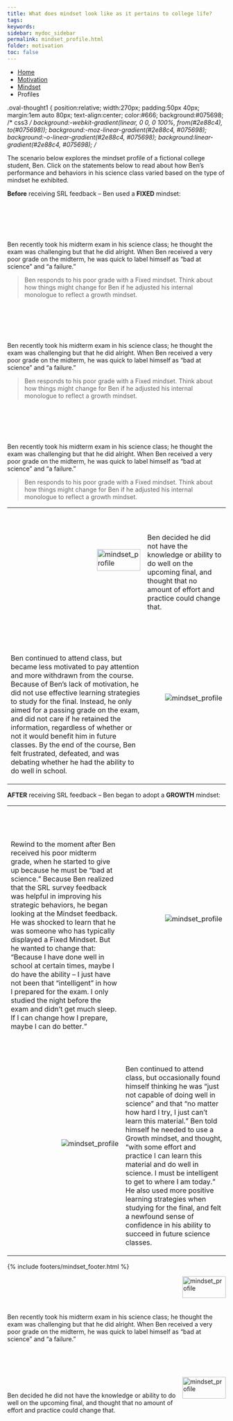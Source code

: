 ```yaml
---
title: What does mindset look like as it pertains to college life?
tags: 
keywords: 
sidebar: mydoc_sidebar
permalink: mindset_profile.html
folder: motivation
toc: false
---
```


<ul class="breadcrumb">
    <li><a href="index.html">Home</a></li>
    <li><a href="motivation.html">Motivation</a></li>
    <li><a href="mindset.html">Mindset</a></li>
    <li class="active">Profiles</li>
</ul>

.oval-thought1 {
  position:relative;
  width:270px;
  padding:50px 40px;
  margin:1em auto 80px;
  text-align:center;
  color:#666;
  background:#075698;
  /* css3 */
  background:-webkit-gradient(linear, 0 0, 0 100%, from(#2e88c4), to(#075698));
  background:-moz-linear-gradient(#2e88c4, #075698);
  background:-o-linear-gradient(#2e88c4, #075698);
  background:linear-gradient(#2e88c4, #075698);
  /*






The scenario below explores the mindset profile of a fictional college student, Ben. Click on the statements below to read about how Ben’s performance and behaviors in his science class varied based on the type of mindset he exhibited. 
 

**Before** receiving SRL feedback – Ben used a  **FIXED** mindset:

<div class="col-md-6" style="margin-top: 100px"> <!-- Adjust the margin-top until the text displays where you want -->
Ben recently took his midterm exam in his science class; he thought the exam was challenging but that he did alright. When Ben received a very poor grade on the midterm, he was quick to label himself as “bad at science” and “a failure.”
</div><div class="col-md-6"><blockquote class="oval-thought">
Ben responds to his poor grade with a Fixed mindset. Think about how things might change for Ben if he adjusted his internal monologue to reflect a growth mindset.
</blockquote></div>


<div class="col-md-6" style="margin-top: 100px"> <!-- Adjust the margin-top until the text displays where you want -->
Ben recently took his midterm exam in his science class; he thought the exam was challenging but that he did alright. When Ben received a very poor grade on the midterm, he was quick to label himself as “bad at science” and “a failure.”
</div><div class="col-md-6"><blockquote class="oval-speech">
Ben responds to his poor grade with a Fixed mindset. Think about how things might change for Ben if he adjusted his internal monologue to reflect a growth mindset.
</blockquote></div>

<div class="col-md-6" style="margin-top: 100px"> <!-- Adjust the margin-top until the text displays where you want -->
Ben recently took his midterm exam in his science class; he thought the exam was challenging but that he did alright. When Ben received a very poor grade on the midterm, he was quick to label himself as “bad at science” and “a failure.”
</div><div class="col-md-6"><blockquote class="oval-thought1">
Ben responds to his poor grade with a Fixed mindset. Think about how things might change for Ben if he adjusted his internal monologue to reflect a growth mindset.
</blockquote></div>


<table>
   <!-- tr>
      <td>
         <br>
         <br>
         <br>
         <p>Ben recently took his midterm exam in his science class; he thought the exam was challenging but that he did alright. When Ben received a very poor grade on the midterm, he was quick to label himself as “bad at science” and “a failure.” </p>
      </td>
      <td>
         <img img src='images/mindsetsee1.png' width="100px" height="50px" alt='mindset_profile'/>
      </td>
   </tr -->
   <tr>
      <td>
         <img src='images/mindsetsee2.png' width="100" height="50" alt='mindset_profile' />
      </td>
      <td>
         <br>
         <br>
         <p>Ben decided he did not have the knowledge or ability to do well on the upcoming final, and thought that no amount of effort and practice could change that. </p>
      </td>
   </tr>
   <tr>
      <td>
         <br>
         <br>
         <br>
         <p>Ben continued to attend class, but became less motivated to pay attention and more withdrawn from the course. Because of Ben’s lack of motivation, he did not use effective learning strategies to study for the final. Instead, he only aimed for a passing grade on the exam, and did not care if he retained the information, regardless of whether or not it would benefit him in future classes. By the end of the course, Ben felt frustrated, defeated, and was debating whether he had the ability to do well in school. </p>
      </td>
       <td>
         <img src='images/mindsetsee3.png' alt='mindset_profile' />
      </td>
   </tr>
</table> 
 
 **AFTER** receiving SRL feedback – Ben began to adopt a **GROWTH** mindset:
 
 <table>
   <tr>
      <td>
         <br>
         <br>
         <br>
         <p>Rewind to the moment after Ben received his poor midterm grade, when he started to give up because he must be “bad at science.” Because Ben realized that the SRL survey feedback was helpful in improving his strategic behaviors, he began looking at the Mindset feedback. He was shocked to learn that he was someone who has typically displayed a Fixed Mindset. But he wanted to change that: “Because I have done well in school at certain times, maybe I do have the ability – I just have not been that “intelligent” in how I prepared for the exam.  I only studied the night before the exam and didn’t get much sleep. If I can change how I prepare, maybe I can do better.”  </p>
      </td>
      <td>
         <img src='images/mindsetsee4.png' alt='mindset_profile' />
      </td>
   </tr>
   <tr>
      <td>
         <img src='images/mindsetsee5.png' alt='mindset_profile' />
      </td>
      <td>
         <br>
         <br>
         <p>Ben continued to attend class, but occasionally found himself thinking he was “just not capable of doing well in science” and that “no matter how hard I try, I just can’t learn this material.” Ben told himself he needed to use a Growth mindset, and thought, “with some effort and practice I can learn this material and do well in science. I must be intelligent to get to where I am today.” He also used more positive learning strategies when studying for the final, and felt a newfound sense of confidence in his ability to succeed in future science classes. </p>
      </td>
   </tr>
 </table> 
 
 
 {% include footers/mindset_footer.html %}
 
 
 
<style>
img {
    float: right;
       margin: 0px 0px 15px 0px
}
</style>

<p><img img src='images/mindsetsee1.png' width="100px" height="50px" alt='mindset_profile'/>
<br>
<br>
<br>
<br>
<br>
Ben recently took his midterm exam in his science class; he thought the exam was challenging but that he did alright. When Ben received a very poor grade on the midterm, he was quick to label himself as “bad at science” and “a failure.” 
</p>
<br>
<br>
<br>
<p><img src='images/mindsetsee2.png' width="100" height="50" alt='mindset_profile' />
<br>
<br>
Ben decided he did not have the knowledge or ability to do well on the upcoming final, and thought that no amount of effort and practice could change that.
</p>



